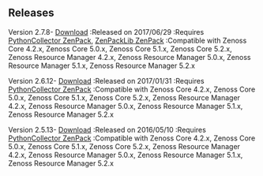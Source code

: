 
Releases
--------

Version 2.7.8- <a class="external" href="http://wiki.zenoss.org/download/zenpacks/ZenPacks.zenoss.Microsoft.Windows/2.7.8/ZenPacks.zenoss.Microsoft.Windows-2.7.8.egg" rel="nofollow">Download</a>
:Released on 2017/06/29
:Requires <a href="/product/zenpacks/pythoncollector" title="ZenPack:PythonCollector">PythonCollector ZenPack</a>, <a href="/product/zenpacks/zenpacklib" title="ZenPack:ZenPackLib">ZenPackLib ZenPack</a>
:Compatible with Zenoss Core 4.2.x, Zenoss Core 5.0.x, Zenoss Core 5.1.x, Zenoss Core 5.2.x, Zenoss Resource Manager 4.2.x, Zenoss Resource Manager 5.0.x, Zenoss Resource Manager 5.1.x, Zenoss Resource Manager 5.2.x

Version 2.6.12- <a class="external" href="http://wiki.zenoss.org/download/zenpacks/ZenPacks.zenoss.Microsoft.Windows/2.6.12/ZenPacks.zenoss.Microsoft.Windows-2.6.12.egg" rel="nofollow">Download</a>
:Released on 2017/01/31
:Requires <a href="/product/zenpacks/pythoncollector" title="ZenPack:PythonCollector">PythonCollector ZenPack</a>
:Compatible with Zenoss Core 4.2.x, Zenoss Core 5.0.x, Zenoss Core 5.1.x, Zenoss Core 5.2.x, Zenoss Resource Manager 4.2.x, Zenoss Resource Manager 5.0.x, Zenoss Resource Manager 5.1.x, Zenoss Resource Manager 5.2.x

Version 2.5.13- <a class="external" href="http://wiki.zenoss.org/download/zenpacks/ZenPacks.zenoss.Microsoft.Windows/2.5.13/ZenPacks.zenoss.Microsoft.Windows-2.5.13.egg" rel="nofollow">Download</a>
:Released on 2016/05/10
:Requires <a href="/product/zenpacks/pythoncollector" title="ZenPack:PythonCollector">PythonCollector ZenPack</a>
:Compatible with Zenoss Core 4.2.x, Zenoss Core 5.0.x, Zenoss Core 5.1.x, Zenoss Core 5.2.x, Zenoss Resource Manager 4.2.x, Zenoss Resource Manager 5.0.x, Zenoss Resource Manager 5.1.x, Zenoss Resource Manager 5.2.x
